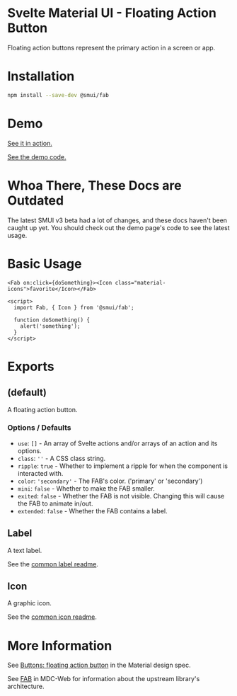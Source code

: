 # Svelte Material UI - Floating Action Button

Floating action buttons represent the primary action in a screen or app.

# Installation

```sh
npm install --save-dev @smui/fab
```

# Demo

[See it in action.](https://sveltematerialui.com/demo/fab)

[See the demo code.](/site/src/routes/demo/fab/)

# Whoa There, These Docs are Outdated

The latest SMUI v3 beta had a lot of changes, and these docs haven't been caught up yet. You should check out the demo page's code to see the latest usage.

# Basic Usage

```svelte
<Fab on:click={doSomething}><Icon class="material-icons">favorite</Icon></Fab>

<script>
  import Fab, { Icon } from '@smui/fab';

  function doSomething() {
    alert('something');
  }
</script>
```

# Exports

## (default)

A floating action button.

### Options / Defaults

- `use`: `[]` - An array of Svelte actions and/or arrays of an action and its options.
- `class`: `''` - A CSS class string.
- `ripple`: `true` - Whether to implement a ripple for when the component is interacted with.
- `color`: `'secondary'` - The FAB's color. ('primary' or 'secondary')
- `mini`: `false` - Whether to make the FAB smaller.
- `exited`: `false` - Whether the FAB is not visible. Changing this will cause the FAB to animate in/out.
- `extended`: `false` - Whether the FAB contains a label.

## Label

A text label.

See the [common label readme](/packages/common/README.md#label).

## Icon

A graphic icon.

See the [common icon readme](/packages/common/README.md#icon).

# More Information

See [Buttons: floating action button](https://material.io/components/buttons-floating-action-button) in the Material design spec.

See [FAB](https://github.com/material-components/material-components-web/tree/v10.0.0/packages/mdc-fab) in MDC-Web for information about the upstream library's architecture.
